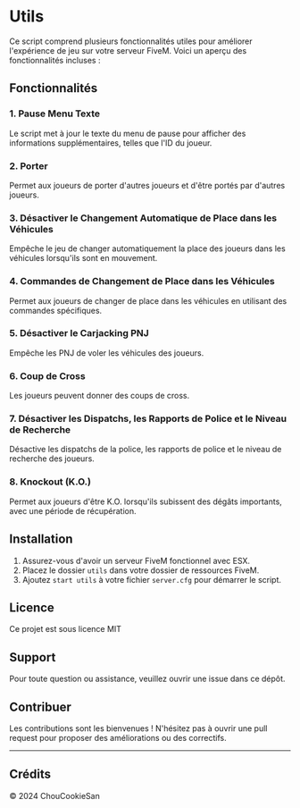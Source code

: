 # Utils

Ce script comprend plusieurs fonctionnalités utiles pour améliorer l'expérience de jeu sur votre serveur FiveM. Voici un aperçu des fonctionnalités incluses :

## Fonctionnalités

### 1. Pause Menu Texte
Le script met à jour le texte du menu de pause pour afficher des informations supplémentaires, telles que l'ID du joueur.

### 2. Porter
Permet aux joueurs de porter d'autres joueurs et d'être portés par d'autres joueurs.

### 3. Désactiver le Changement Automatique de Place dans les Véhicules
Empêche le jeu de changer automatiquement la place des joueurs dans les véhicules lorsqu'ils sont en mouvement.

### 4. Commandes de Changement de Place dans les Véhicules
Permet aux joueurs de changer de place dans les véhicules en utilisant des commandes spécifiques.

### 5. Désactiver le Carjacking PNJ
Empêche les PNJ de voler les véhicules des joueurs.

### 6. Coup de Cross
Les joueurs peuvent donner des coups de cross.

### 7. Désactiver les Dispatchs, les Rapports de Police et le Niveau de Recherche
Désactive les dispatchs de la police, les rapports de police et le niveau de recherche des joueurs.

### 8. Knockout (K.O.)
Permet aux joueurs d'être K.O. lorsqu'ils subissent des dégâts importants, avec une période de récupération.

## Installation

1. Assurez-vous d'avoir un serveur FiveM fonctionnel avec ESX.
2. Placez le dossier `utils` dans votre dossier de ressources FiveM.
3. Ajoutez `start utils` à votre fichier `server.cfg` pour démarrer le script.

## Licence
Ce projet est sous licence MIT

## Support
Pour toute question ou assistance, veuillez ouvrir une issue dans ce dépôt.

## Contribuer
Les contributions sont les bienvenues ! N'hésitez pas à ouvrir une pull request pour proposer des améliorations ou des correctifs.

---
## Crédits
© 2024 ChouCookieSan